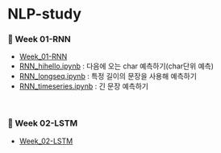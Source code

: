 # NLP-study

### 🐳 Week 01-RNN
- [Week_01-RNN](https://github.com/HanNayeoniee/NLP-study/blob/main/Week%2001-RNN/README.md)
- [RNN_hihello.ipynb](https://github.com/HanNayeoniee/NLP-study/blob/main/Week%2001-RNN/Week%2001-RNN_hihello.ipynb) : 다음에 오는 char 예측하기(char단위 예측)
- [RNN_longseq.ipynb](https://github.com/HanNayeoniee/NLP-study/blob/main/Week%2001-RNN/Week%2001-RNN_longseq.ipynb) : 특정 길이의 문장을 사용해 예측하기
- [RNN_timeseries.ipynb](https://github.com/HanNayeoniee/NLP-study/blob/main/Week%2001-RNN/Week%2001-RNN_timeseries.ipynb) : 긴 문장 예측하기

<br>

### 🦜 Week 02-LSTM
- [Week_02-LSTM](https://github.com/HanNayeoniee/NLP-study/blob/main/Week%2002-LSTM/Week%2002-LSTM.md)

